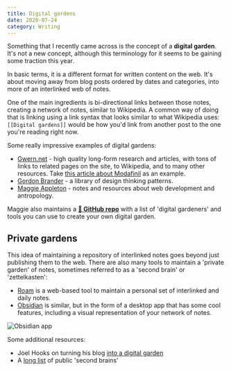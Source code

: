 ```yaml
---
title: Digital gardens
date: 2020-07-24
category: Writing
---
```


Something that I recently came across is the concept of a **digital garden**. It's not a new concept, although this terminology for it seems to be gaining some traction this year.

In basic terms, it is a different format for written content on the web. It's about moving away from blog posts ordered by dates and categories, into more of an interlinked web of notes.

One of the main ingredients is bi-directional links between those notes, creating a network of notes, similar to Wikipedia. A common way of doing that is linking using a link syntax that looks similar to what Wikipedia uses: `[[Digital gardens]]` would be how you'd link from another post to the one you're reading right now.

Some really impressive examples of digital gardens:

- [Gwern.net](https://www.gwern.net/) - high quality long-form research and articles, with tons of links to related pages on the site, to Wikipedia, and to many other resources. Take [this article about Modafinil](https://www.gwern.net/Modafinil) as an example.
- [Gordon Brander](http://gordonbrander.com/pattern/) - a library of design thinking patterns.
- [Maggie Appleton](https://maggieappleton.com/garden/) - notes and resources about web development and antropology.

Maggie also maintains a **[🌱 GitHub repo](https://github.com/MaggieAppleton/digital-gardeners)** with a list of 'digital gardeners' and tools you can use to create your own digital garden.

## Private gardens

This idea of maintaining a repository of interlinked notes goes beyond just publishing them to the web. There are also many tools to maintain a 'private garden' of notes, sometimes referred to as a 'second brain' or 'zettelkasten':

- [Roam](https://roamresearch.com/) is a web-based tool to maintain a personal set of interlinked and daily notes.
- [Obsidian](https://obsidian.md/) is similar, but in the form of a desktop app that has some cool features, including a visual representation of your network of notes.

![Obsidian app](https://schof.link/EgBKdxL)

Some additional resources:

- Joel Hooks on turning his blog [into a digital garden](https://joelhooks.com/digital-garden)
- A [long list](https://github.com/KasperZutterman/Second-Brain) of public 'second brains'
